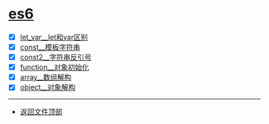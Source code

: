 
# [es6](../README.md)

- [x] [let_var__let和var区别](let_var.html)
- [x] [const__模板字符串](const.html)
- [x] [const2__字符串反引号](const2.html)
- [x] [function__对象初始化](function.html)
- [x] [array__数组解构](array.html)
- [x] [object__对象解构](object.html)

-----------------

- [返回文件顶部](../README.md)


